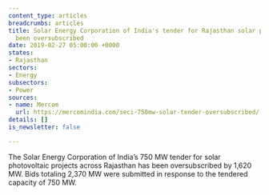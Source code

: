 ```yaml
---
content_type: articles
breadcrumbs: articles
title: Solar Energy Corporation of India's tender for Rajasthan solar projects has
  been oversubscribed
date: 2019-02-27 05:00:00 +0000
states:
- Rajasthan
sectors:
- Energy
subsectors:
- Power
sources:
- name: Mercom
  url: https://mercomindia.com/seci-750mw-solar-tender-oversubscribed/
details: []
is_newsletter: false

---
```

The Solar Energy Corporation of India’s 750 MW tender for solar photovoltaic projects across Rajasthan has been oversubscribed by 1,620 MW. Bids totaling 2,370 MW were submitted in response to the tendered capacity of 750 MW.
